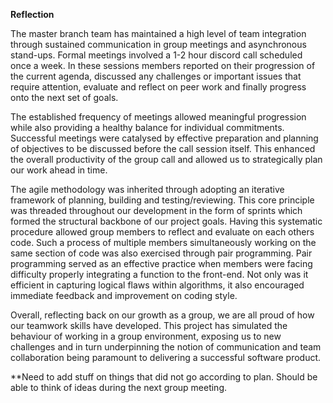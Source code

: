 **Reflection**

The master branch team has maintained a high level of team integration through sustained communication in group meetings and asynchronous stand-ups. Formal meetings involved a 1-2 hour discord call scheduled once a week. In these sessions members reported on their progression of the current agenda, discussed any challenges or important issues that require attention, evaluate and reflect on peer work and finally progress onto the next set of goals. 

The established frequency of meetings allowed meaningful progression while also providing a healthy balance for individual commitments. Successful meetings were catalysed by effective preparation and planning of objectives to be discussed before the call session itself. This enhanced the overall productivity of the group call and allowed us to strategically plan our work ahead in time.

The agile methodology was inherited through adopting an iterative framework of planning, building and testing/reviewing. This core principle was threaded throughout our development in the form of sprints which formed the structural backbone of our project goals. Having this systematic procedure allowed group members to reflect and evaluate on each others code. Such a  process of multiple members simultaneously working on the same section of code was also exercised through pair programming. Pair programming served as an effective practice when members were facing difficulty properly integrating a function to the front-end. Not only was it efficient in capturing logical flaws within algorithms, it also encouraged immediate feedback and improvement on coding style.

Overall, reflecting back on our growth as a group, we are all proud of how our teamwork skills have developed. This project has simulated the behaviour of working in a group environment, exposing us to new challenges and in turn underpinning the notion of communication and team collaboration being paramount to delivering a successful software product.

**Need to add stuff on things that did not go according to plan. Should be able to think of ideas during the next group meeting.
